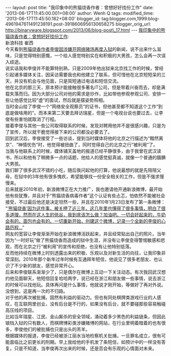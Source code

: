 --- layout: post title: "我印象中的熊猫烧香作者：曾想好好找份工作" date:
'2013-06-17T11:45:00.001+08:00' author: Wenh Q tags: modified\_time:
'2013-06-17T11:45:50.182+08:00' blogger\_id:
tag:blogger.com,1999:blog-4961947611491238191.post-3918606956130658275
blogger\_orig\_url:
http://binaryware.blogspot.com/2013/06/blog-post\_17.html ---
[我印象中的熊猫烧香作者：曾想好好找份工作](http://www.oschina.net/news/41474):\
新浪科技 崔西\
今天看到[熊猫烧香作者李俊因涉嫌开网络赌场再度入狱](http://tech.sina.com.cn/i/2013-06-13/22588436718.shtml)的新闻，说不出来什么滋味，只是觉得特别感慨，一个给人感觉特别实在和积极的大男孩，怎么会再一次误入歧途。\
说实话我和李俊并不能算特别熟，只是2009年他出狱来北京找工作的时候，曾经引起诸多媒体关注，因采访需要我也和他建立了联系，但可惜他在北京短短呆的三天，并没有机会与他见面，只是简短通过电话和短信交流。\
他在北京的那三天，原本预计能接触很多著名IT公司，但是带着兴奋而去，却是满载失落而归。因为大部分公司对他的需求是炒作，比如带他参观参观公司、安排一些让他感觉比较“虚”的面试，然后就是摆姿势照相。\
当时金山给了李俊一个“网络安全观察员”的证书，但他甚至都不知道这个工作“到底是做啥用的”。而本来第二天要去拜访瑞星，但是一个电视台说也要过去，让李俊有些害怕就取消了行程。\
接着李俊与其他一些公司取得联系的时候，发现对聘用他并不是很感兴趣，只是为了宣传，所以就干脆觉得接下来的公司都没必要去了。\
回到武汉后，李俊接受了一些访谈，提到当时媒体将他的北京之行描述为“黯然离京”、“神情忧伤”时，他觉得被扭曲了，同时觉得自己的北京之行“被利用”了。\
当我与他联系上的时候，媒体铺天盖地的报道已经平静很多，由于我曾在武汉读书，所以和他有了稍微多一点的话题，他给人的感觉挺真诚，就像一个普通的腼腆大男孩。\
我们聊了很多武汉不错的小吃，随后我问起他的打算，他说最想的就是先陪陪父母，在狱中的3年他有很多愧疚，希望能够找一份安全相关的工作，但是不强求慢慢来。\
后来就是2010年初，新浪微博正在大力推广，我也邀请他开通新浪微博，最开始他有些犹豫，并且对于“熊猫烧香病毒作者”这个认证有些忐忑，怕依然不能被社会接受，不过最后他还是决定坦然一些，并且在2010年1月23日发布了第一条微博：\
“[‘熊猫烧香’因为这件事，被关押了近三年，这几年里也懂得了很多事情，明白了很多道理，然而在这人生的低谷，我到底该怎么做？加油吧。一切会好起来的，牛奶会有的，面包也会有的。一切重新开始，创建这个微博，记录一个全新的李俊的心路历程...](http://weibo.com/1452796765/k4CbVcEO0)”\
网友的宽容让李俊渐渐开始在新浪微博活跃起来，并且经常贴出自己的照片。当年因为“一时好玩”做了熊猫烧香而造成的狱中生涯，并没有让李俊变得警惕敏感和悲观，而在北京之行“被利用”的宣传和拒绝，也没有让他特别低落。\
反而他持续在微博上时刻透露出来的积极、乐观以及对新生活的向往，让我印象非常深刻。2010年那个新年过年时候有互通拜年短信，他说见了很多老朋友、也认识了不少新的朋友，感觉非常开心。\
后来和李俊联系渐渐少了，只是偶尔在微博上互动一下关注动态。有次我回武汉想约他见面聊天，他短信回复哈哈两字，说已经在浙江和朋友做一些事情，说去浙江的时候可以找他玩。具体再问是什么事情，他就说才刚开始，等做好了再对外说。\
没想到，这是再一次的不归路。\
对于他的再次被批捕，固然有利益的驱动力。但也有同处棋牌类游戏行业的人感叹，在互联网里创业，没有后台是不行的，如果没有后台，就不要碰那些容易触碰高压线的项目。\
比如当年瑞星、江民、金山厮杀的安全领域，涌动着多少黑色的利益链条，但因此锒铛入狱的只有数人，而棋牌博彩类涉嫌赌博的网站，在行业里明着暗着的也有很多，李俊他们的被批捕也只是出头的羔羊。\
根据媒体的报道，李俊已经被浙江丽水当地检察机关批捕，一旦罪名成立，很有可能面临比之前更长的刑期。早上我给他的手机发了条短信，如预计中的一样没有答复。只是不知道，当李俊再次出来的时候，还是否会有乐观的心情面对未来。
